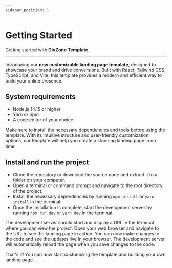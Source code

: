 ```yaml
---
sidebar_position: 1
---
```


# Getting Started

Getting started with **DivZone Template**.

---

Introducing our **new customizable landing page template**, designed to showcase your brand and drive conversions. Built with React, Tailwind CSS, TypeScript, and Vite, this template provides a modern and efficient way to build your online presence.

## System requirements

- Node.js 14.15 or higher
- Yarn or npm
- A code editor of your choice

Make sure to install the necessary dependencies and tools before using the template. With its intuitive structure and user-friendly customization options, our template will help you create a stunning landing page in no time.

## Install and run the project

- Clone the repository or download the source code and extract it to a folder on your computer.
- Open a terminal or command prompt and navigate to the root directory of the project.
- Install the necessary dependencies by running `npm install` or `yarn install` in the terminal.
- Once the installation is complete, start the development server by running `npm run dev` or `yarn dev` in the terminal.

The development server should start and display a URL in the terminal where you can view the project. Open your web browser and navigate to the URL to see the landing page in action.
You can now make changes to the code and see the updates live in your browser. The development server will automatically reload the page when you save changes to the code.

That's it! You can now start customizing the template and building your own landing page.
